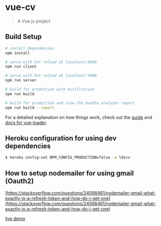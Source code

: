 # vue-cv

> A Vue.js project

## Build Setup

``` bash
# install dependencies
npm install

# serve with hot reload at localhost:8080
npm run client

# serve with hot reload at localhost:5000
npm run server

# build for production with minification
npm run build

# build for production and view the bundle analyzer report
npm run build --report
```

For a detailed explanation on how things work, check out the [guide](http://vuejs-templates.github.io/webpack/) and [docs for vue-loader](http://vuejs.github.io/vue-loader).

## Heroku configuration for using dev dependencies
``` bash
$ heroku config:set NPM_CONFIG_PRODUCTION=false -a ldvcv
```

## How to setup nodemailer for using gmail (Oauth2)
[https://stackoverflow.com/questions/24098461/nodemailer-gmail-what-exactly-is-a-refresh-token-and-how-do-i-get-one](https://stackoverflow.com/questions/24098461/nodemailer-gmail-what-exactly-is-a-refresh-token-and-how-do-i-get-one)

[live demo](https://ldvcv.herokuapp.com/)